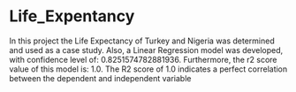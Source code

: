# Life_Expentancy
In this project the Life Expectancy of Turkey and Nigeria was determined and used as a case study. Also, a Linear Regression model was developed, with confidence level of:  0.8251574782881936. Furthermore, the r2 score value of this model is:  1.0. The R2 score of 1.0 indicates a perfect correlation between the dependent and independent variable
